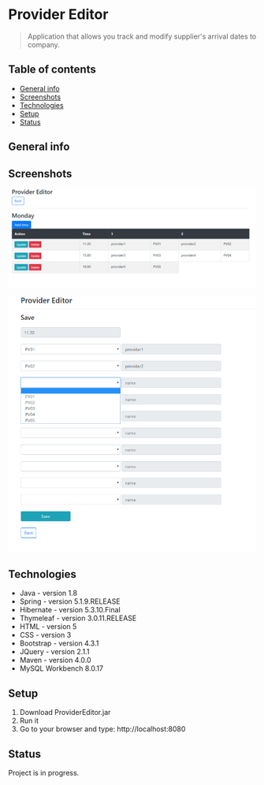 # Provider Editor
> Application that allows you track and modify supplier's arrival dates to company.

## Table of contents
* [General info](#general-info)
* [Screenshots](#screenshots)
* [Technologies](#technologies)
* [Setup](#setup)
* [Status](#status)

## General info


## Screenshots
![Example screenshot](./img/screenshot.png)


![Example screenshot](./img/screenshot2.png)

## Technologies
* Java - version 1.8
* Spring - version 5.1.9.RELEASE
* Hibernate - version 5.3.10.Final
* Thymeleaf - version 3.0.11.RELEASE
* HTML - version 5
* CSS - version 3
* Bootstrap - version 4.3.1
* JQuery - version 2.1.1
* Maven - version 4.0.0
* MySQL Workbench 8.0.17

## Setup
1. Download ProviderEditor.jar
2. Run it
3. Go to your browser and type: http://localhost:8080

## Status
Project is in progress.
